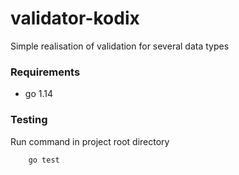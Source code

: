 # validator-kodix

Simple realisation of validation for several data types

### Requirements

* go 1.14

### Testing

Run command in project root directory

```shell script
    go test 
```



